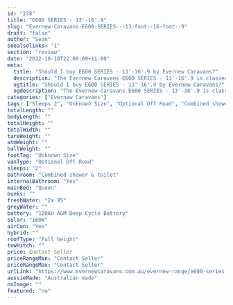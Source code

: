 ```yaml
---
id: "278"
title: "E600 SERIES - 13'-16'.9"
slug: "Evernew-Caravans-E600-SERIES---13-foot--16-foot--9"
draft: "false"
author: "Sean"
seealsolinks: "1"
section: "review"
date: "2022-10-10T22:00:09+11:00"
meta:
  title: "Should I buy E600 SERIES - 13'-16'.9 by Evernew Caravans?"
  description: "The Evernew Caravans E600 SERIES - 13'-16'.9 is classed as Optional Off Road, and sleeps 2 people. It is Australian made and comes in at Unknown Size. It generally has Combined shower & toilet."
  ogtitle: "Should I buy E600 SERIES - 13'-16'.9 by Evernew Caravans?"
  ogdescription: "The Evernew Caravans E600 SERIES - 13'-16'.9 is classed as Optional Off Road, and sleeps 2 people. It is Australian made and comes in at Unknown Size. It generally has Combined shower & toilet."
categories: ["Evernew Caravans"]
tags: ["Sleeps 2", "Unknown Size", "Optional Off Road", "Combined shower & toilet", "Full height", "Price Unknown", "Australian made"]
totalLength: ""
bodyLength: ""
totalHeight: ""
totalWidth: ""
tareWeight: ""
atmWeight: ""
ballWeight: ""
footTag: "Unknown Size"
vanType: "Optional Off Road"
sleeps: "2"
bathroom: "Combined shower & toilet"
internalBathroom: "Yes"
mainBed: "Queen"
bunks: ""
freshWater: "2x 95"
greyWater: ""
battery: "120AH AGM Deep Cycle Battery"
solar: "160W"
airCon: "Yes"
hybrid: ""
roofType: "Full height"
towHitch: ""
price: Contact Seller
priceRangeMin: "Contact Seller"
priceRangeMax: "Contact Seller"
urlLink: "https://www.evernewcaravans.com.au/evernew-range/e600-series-13-16-9"
aussieMade: "Australian made"
noImage: ""
featured: "no"
---
```

